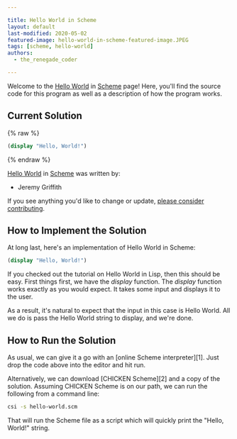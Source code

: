 ```yaml
---

title: Hello World in Scheme
layout: default
last-modified: 2020-05-02
featured-image: hello-world-in-scheme-featured-image.JPEG
tags: [scheme, hello-world]
authors:
  - the_renegade_coder

---
```


Welcome to the [Hello World](https://sampleprograms.io/projects/hello-world) in [Scheme](https://sampleprograms.io/languages/scheme) page! Here, you'll find the source code for this program as well as a description of how the program works.

## Current Solution

{% raw %}

```scheme
(display "Hello, World!")
```

{% endraw %}

[Hello World](https://sampleprograms.io/projects/hello-world) in [Scheme](https://sampleprograms.io/languages/scheme) was written by:

- Jeremy Griffith

If you see anything you'd like to change or update, [please consider contributing](https://github.com/TheRenegadeCoder/sample-programs).

## How to Implement the Solution

At long last, here's an implementation of Hello World in Scheme:

```scheme
(display "Hello, World!")
```
If you checked out the tutorial on Hello World in Lisp, then this should be easy. First things first, we have the *display* function. The *display* function works exactly as you would expect. It takes some input and displays it to the user.

As a result, it's natural to expect that the input in this case is Hello World. All we do is pass the Hello World string to display, and we're done.


## How to Run the Solution

As usual, we can give it a go with an [online Scheme interpreter][1]. Just drop the code above into the editor and hit run.

Alternatively, we can download [CHICKEN Scheme][2] and a copy of the solution. Assuming CHICKEN Scheme is on our path, we can run the following from a command line:

```bash
csi -s hello-world.scm
```
That will run the Scheme file as a script which will quickly print the "Hello, World!" string.
